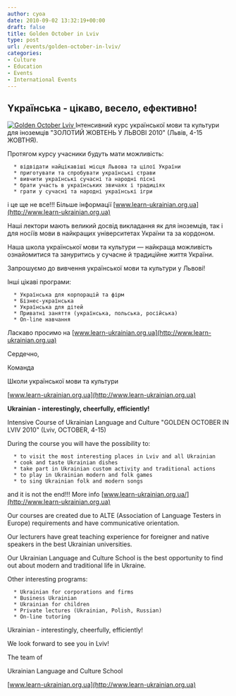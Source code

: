 ```yaml
---
author: cyoa
date: 2010-09-02 13:32:19+00:00
draft: false
title: Golden October in Lviv
type: post
url: /events/golden-october-in-lviv/
categories:
- Culture
- Education
- Events
- International Events
---
```


## Yкраїнська - цікаво, весело, ефективно!


[![Golden October Lviv](http://www.ozeukes.com/wp-content/uploads/2010/09/golden-october-lviv.jpg)
](http://www.ozeukes.com/wp-content/uploads/2010/09/golden-october-lviv.jpg)Інтенсивний курс української мови та культури для іноземців "ЗОЛОТИЙ ЖОВТЕНЬ У ЛЬВОВІ 2010"  (Львів, 4-15 ЖОВТНЯ).

Протягом курсу учасники будуть мати можливість:



	  * відвідати найцікавіші місця Львова та цілої України
	  * приготувати та спробувати українські страви
	  * вивчити українські сучасні та народні пісні
	  * брати участь в українських звичаях і традиціях
	  * грати у сучасні та народні українські ігри

і це ще не все!!! Більше інформації [www.learn-ukrainian.org.ua](http://www.learn-ukrainian.org.ua)

[](http://www.learn-ukrainian.org.ua)Наші лектори мають великий досвід викладання як для іноземців, так і для носіїв мови в найкращих університетах України та за кордоном.

Наша школа української мови та культури — найкраща можливість ознайомитися та зануритись у сучасне й традиційне життя України.

Запрошуємо до вивчення української мови та культури у Львові!

Інші цікаві програми:



	  * Українська для корпорацій та фірм
	  * Бізнес-українська
	  * Українська для дітей
	  * Приватні заняття (українська, польська, російська)
	  * On-line навчання

Ласкаво просимо на [www.learn-ukrainian.org.ua](http://www.learn-ukrainian.org.ua)

Сердечно,

Команда

Школи української мови та культури

[www.learn-ukrainian.org.ua](http://www.learn-ukrainian.org.ua)

**Ukrainian - interestingly, cheerfully, efficiently!**

Intensive Course of Ukrainian Language and Culture "GOLDEN OCTOBER IN LVIV 2010" (Lviv, OCTOBER, 4-15)

During the course you will have the possibility to:



	  * to visit the most interesting places in Lviv and all Ukrainian
	  * cook and taste Ukrainian dishes
	  * take part in Ukrainian custom activity and traditional actions
	  * to play in Ukrainian modern and folk games
	  * to sing Ukrainian folk and modern songs

and it is not the end!!! More info [www.learn-ukrainian.org.ua/](http://www.learn-ukrainian.org.ua)

Our courses are created due to ALTE (Association of Language Testers in Europe) requirements and have communicative orientation.

Our lecturers have great teaching experience for foreigner and native speakers in the best Ukrainian universities.

Our Ukrainian Language and Culture School is the best opportunity to find out about modern and traditional life in Ukraine.

Other interesting programs:



	  * Ukrainian for corporations and firms
	  * Business Ukrainian
	  * Ukrainian for children
	  * Private lectures (Ukrainian, Polish, Russian)
	  * On-line tutoring

Ukrainian - interestingly, cheerfully, efficiently!

We look forward to see you in Lviv!

The team of

Ukrainian Language and Culture School

[www.learn-ukrainian.org.ua](http://www.learn-ukrainian.org.ua)
